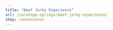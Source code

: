 ```yaml
---
title: "Beef Jerky Experience"
url: /saratoga-springs/beef-jerky-experience/
shop: convenience
---
```

